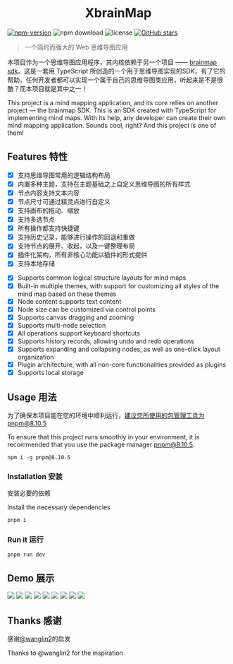 <h1 align="center">XbrainMap</h1>

[![npm-version](https://img.shields.io/npm/v/brain-map)](https://www.npmjs.com/package/brain-map)
![npm download](https://img.shields.io/npm/dm/brain-map)
![license](https://img.shields.io/npm/l/express.svg)
[![GitHub stars](https://img.shields.io/github/stars/Jabinuu/brain-map)](https://github.com/wanglin2/mind-map/stargazers)

> 一个简约而强大的 Web 思维导图应用

本项目作为一个思维导图应用程序，其内核依赖于另一个项目 —— [brainmap sdk](https://github.com/Jabinuu/brain-map)。这是一套用 TypeScript 所创造的一个用于思维导图实现的SDK，有了它的帮助，任何开发者都可以实现一个属于自己的思维导图类应用，听起来是不是很酷？而本项目就是其中之一！

This project is a mind mapping application, and its core relies on another project — the brainmap SDK. This is an SDK created with TypeScript for implementing mind maps. With its help, any developer can create their own mind mapping application. Sounds cool, right? And this project is one of them!

## Features 特性

- [x] 支持思维导图常用的逻辑结构布局
- [x] 内置多种主题，支持在主题基础之上自定义思维导图的所有样式
- [x] 节点内容支持文本内容
- [x] 节点尺寸可通过精灵点进行自定义
- [x] 支持画布的拖动、缩放
- [x] 支持多选节点
- [x] 所有操作都支持快捷键
- [x] 支持历史记录，能够进行操作的回退和重做
- [x] 支持节点的展开、收起，以及一键整理布局
- [x] 插件化架构，所有非核心功能以插件的形式提供
- [x] 支持本地存储
> 
- [x] Supports common logical structure layouts for mind maps
- [x] Built-in multiple themes, with support for customizing all styles of the mind map based on these themes
- [x] Node content supports text content
- [x] Node size can be customized via control points
- [x] Supports canvas dragging and zooming
- [x] Supports multi-node selection
- [x] All operations support keyboard shortcuts
- [x] Supports history records, allowing undo and redo operations
- [x] Supports expanding and collapsing nodes, as well as one-click layout organization
- [x] Plugin architecture, with all non-core functionalities provided as plugins
- [x] Supports local storage

## Usage 用法
为了确保本项目能在您的环境中顺利运行，建议您所使用的包管理工具为pnpm@8.10.5

To ensure that this project runs smoothly in your environment, it is recommended that you use the package manager pnpm@8.10.5.
```
npm i -g pnpm@8.10.5
```
### Installation 安装
安装必要的依赖

Install the necessary dependencies
``` bash
pnpm i
```
### Run it 运行
```
pnpm run dev
```

## Demo 展示
![](https://pic.imgdb.cn/item/6666d7375e6d1bfa05349586.png)
![](https://pic.imgdb.cn/item/6666d6c95e6d1bfa053431ec.png)
![](https://pic.imgdb.cn/item/6666d6ef5e6d1bfa053459ab.png)
![](https://pic.imgdb.cn/item/6666d6f05e6d1bfa053459e5.png)
![](https://pic.imgdb.cn/item/6666d6f05e6d1bfa05345a2b.png)
![](https://pic.imgdb.cn/item/6666d6f05e6d1bfa05345a8a.png)
![](https://pic.imgdb.cn/item/6666d6f05e6d1bfa05345ac8.png)
![](https://pic.imgdb.cn/item/6666d7365e6d1bfa053494fb.png)
![](https://pic.imgdb.cn/item/6666d7375e6d1bfa05349553.png)

## Thanks 感谢
感谢[@wanglin2]('https://github.com/wanglin2')的启发

Thanks to @wanglin2 for the inspiration
